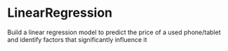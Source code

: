 # LinearRegression
Build a linear regression model to predict the price of a used phone/tablet and identify factors that significantly influence it
